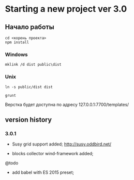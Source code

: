 # Starting a new project ver 3.0

## Начало работы ##
```
cd <корень проекта>
npm install
```

### Windows ###
```
mklink /d dist public\dist
```
### Unix ###
```
ln -s public/dist dist
```

```
grunt
```

Верстка будет доступна по адресу 127.0.0.1:7700/templates/

## version history ##
### 3.0.1 ###
- Susy grid support added;
http://susy.oddbird.net/

- blocks collector wind-framework added;


@todo
- add babel with ES 2015 preset;